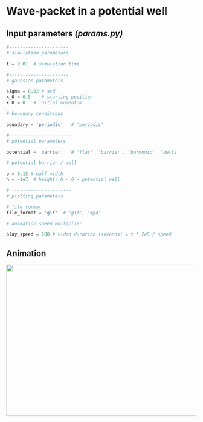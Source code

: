# Wave-packet in a potential well

## Input parameters _(params.py)_

```python
#----------------------
# simulation parameters

t = 0.01  # simulation time

#----------------------
# gaussian parameters

sigma = 0.02 # std
x_0 = 0.5    # starting position 
k_0 = 0   # initial momentum

# boundary conditions

boundary = 'periodic'   # 'periodic'

#-----------------------
# potential parameters

potential = 'barrier'   # 'flat', 'barrier', 'harmonic', 'delta'

# potential barrier / well

b = 0.15 # half width 
h = -1e7  # height: h < 0 = potential well

# ----------------------
# plotting parameters

# file format
file_format = 'gif'  # 'gif', 'mp4'

# animation speed multiplier

play_speed = 100 # video duration (seconds) = t * 2e5 / speed

```

## Animation

<img src="../gifs/well.gif" width=600 height=400 />
